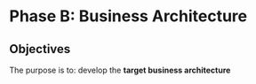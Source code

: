 # Phase B: Business Architecture

## Objectives

The purpose is to: develop the **target business architecture**